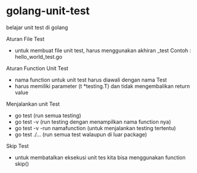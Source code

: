# golang-unit-test

belajar unit test di golang

Aturan File Test

- untuk membuat file unit test, harus menggunakan akhiran \_test
  Contoh : hello_world_test.go

Aturan Function Unit Test

- nama function untuk unit test harus diawali dengan nama Test
- harus memiliki parameter (t \*testing.T) dan tidak mengembalikan return value

Menjalankan unit Test

- go test (run semua testing)
- go test -v (run testing dengan menampilkan nama function nya)
- go test -v -run namafunction (untuk menjalankan testing tertentu)
- go test ./... (run semua test walaupun di luar package)

Skip Test

- untuk membatalkan eksekusi unit tes kita bisa menggunakan function skip()

